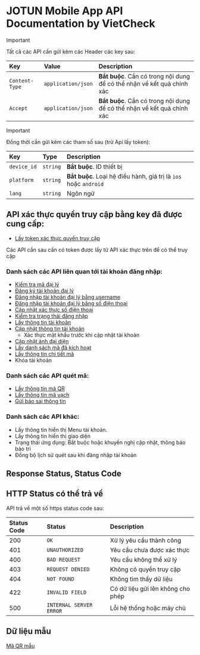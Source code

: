 # JOTUN Mobile App API Documentation by VietCheck

> [!IMPORTANT]
> Tất cả các API cần gửi kèm các Header các key sau:

| Key | Value | Description |
| :--- | :--- | :--- |
| `Content-Type` | `application/json` | **Bắt buộc**. Cần có trong nội dung để có thể nhận về kết quả chính xác |
| `Accept` | `application/json` | **Bắt buộc**. Cần có trong nội dung để có thể nhận về kết quả chính xác |

> [!IMPORTANT]
> Đồng thời cần gửi kèm các tham số sau (trừ Api lấy token):

| Key | Type | Description |
| :--- | :--- | :--- |
| `device_id` | `string` | **Bắt buộc**. ID thiết bị |
| `platform` | `string` | **Bắt buộc**. Loại hệ điều hành, giá trị là `ios` hoặc `android` |
| `lang` | `string` | Ngôn ngữ  |

## API xác thực quyền truy cập bằng key đã được cung cấp:

- [Lấy token xác thực quyền truy cập](token-access.md)

Các API cần sau cần có token được lấy từ API xác thực trên để có thể truy cập

### Danh sách các API liên quan tới tài khoản đăng nhập:

- [Kiểm tra mã đại lý](agent-check.md)
- [Đăng ký tài khoản đại lý](register.md)
- [Đăng nhập tài khoản đại lý bằng username](login.md)
- [Đăng nhập tài khoản đại lý bằng số điện thoại](login-phone.md)
- [Cập nhật xác thực số điện thoại](phone-verify-update.md)
- [Kiểm tra trạng thái đăng nhập](check-login-status.md)
- [Lấy thông tin tài khoản](user.md)
- [Cập nhật thông tin tài khoản](update-user.md)
   - Xác thực mật khẩu trước khi cập nhật tài khoản
- [Cập nhật ảnh đại diện](change-avatar.md)
- [Lấy danh sách mã đã kích hoạt](actived-codes.md)
- [Lấy thông tin chi tiết mã](code-detail.md)
- Khóa tài khoản

### Danh sách các API quét mã:

- [Lấy thông tin mã QR](qr.md)
- [Lấy thông tin mã vạch](barcode.md)
- [Gửi báo sai thông tin](report.md)

### Danh sách các API khác:

- Lấy thông tin hiển thị Menu tài khoản.
- Lấy thông tin hiển thị giao diện
- Trạng thái ứng dụng: Bắt buộc hoặc khuyến nghị cập nhật, thông báo bảo trì
- Đồng bộ lịch sử quét sau khi đăng nhập tài khoản

## Response Status, Status Code

## HTTP Status có thể trả về

API trả về một số https status code sau:

| Status Code | Status | Description
| :--- | :--- | :--- | 
| 200 | `OK` | Xử lý yêu cầu thành công |
| 401 | `UNAUTHORIZED` | Yêu cầu chưa được xác thực |
| 400 | `BAD REQUEST` | Yêu cầu không thể xử lý |
| 403 | `REQUEST DENIED` | Không có quyền truy cập |
| 404 | `NOT FOUND` | Không tìm thấy dữ liệu |
| 422 | `INVALID FIELD` | Có dữ liệu gửi lên không cho phép |
| 500 | `INTERNAL SERVER ERROR` | Lỗi hệ thống hoặc máy chủ |

## Dữ liệu mẫu

[Mã QR mẫu](https://docs.google.com/spreadsheets/d/1JH_hu31zSQLwPjmFE7X00k1yrkju7R4PNSu3f3MSR6c/edit?usp=sharing)
